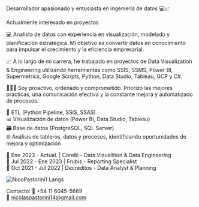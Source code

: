 Desarrollador apasionado y entusiasta en ingeniería de datos 💻📈<br>

Actualmente interesado en proyectos<br>

💻 Analista de datos con experiencia en visualización, modelado y planificación estratégica. Mi objetivo es convertir datos en conocimiento para impulsar el crecimiento y la eficiencia empresarial.<br>

📈 A lo largo de mi carrera, he trabajado en proyectos de Data Visualization & Engineering utilizando herramientas como SSIS, SSMS, Power BI, Supermetrics, Google Scripts, Python, Data Studio, Tableau, GCP y C#.<br>

👨🏻‍💻 Soy proactivo, ordenado y comprometido. Priorizo las mejores prácticas, una comunicación efectiva y la constante mejora y automatizado de procesos.<br>

🔧 ETL (Python Pipeline, SSIS, SSAS)<br>
📊 Visualización de datos (Power BI, Data Studio, Tableau)<br>
🗃️ Base de datos (PostgreSQL, SQL Server)<br>
🌐 Análisis de tableros, datos y procesos, identificando oportunidades de mejora y optimización<br>

💼 Ene 2023 - Actual.  | Corebi - Data Vizualition & Data Engineering <br>
💼 Jul 2022 - Ene 2023 | Frubis - Reporting Specialist<br>
💼 Oct 2021 - Jul 2022 | Decreditos - Data Analyst & Planning<br>

![NicoPastorini1 Langs](https://github-readme-stats.vercel.app/api/top-langs/?username=NicoPastorini1&layout=compact) <br>

Contacto:
📱 +54 11 6045-5669<br>
📧 nicolaspastorini14@gmail.com <br>
<!--
**NicoPastorini1/NicoPastorini1** is a ✨ _special_ ✨ repository because its `README.md` (this file) appears on your GitHub profile.

Here are some ideas to get you started:

- 🔭 I’m currently working on ...
- 🌱 I’m currently learning ...
- 👯 I’m looking to collaborate on ...
- 🤔 I’m looking for help with ...
- 💬 Ask me about ...
- 📫 How to reach me: ...
- 😄 Pronouns: ...
- ⚡ Fun fact: ...
-->
